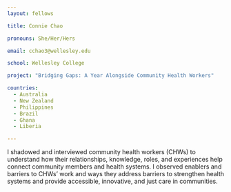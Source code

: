```yaml
---
layout: fellows

title: Connie Chao

pronouns: She/Her/Hers

email: cchao3@wellesley.edu

school: Wellesley College

project: "Bridging Gaps: A Year Alongside Community Health Workers"

countries:
  - Australia
  - New Zealand
  - Philippines
  - Brazil
  - Ghana
  - Liberia

---
```


I shadowed and interviewed community health workers (CHWs) to understand how their relationships, knowledge, roles, and experiences help connect community members and health systems. I observed enablers and barriers to CHWs’ work and ways they address barriers to strengthen health systems and provide accessible, innovative, and just care in communities.
